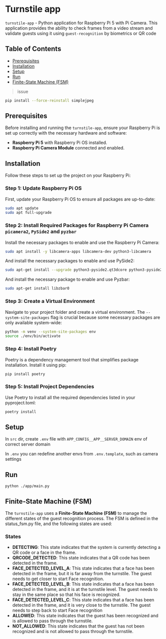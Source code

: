 # Turnstile app

`turnstile-app` - Python application for Raspberry Pi 5 with Pi Camera. 
This application provides the ability to check frames from a video stream and validate guests using it using `guest-recognition` by biometrics or QR code
## Table of Contents

- [Prerequisites](#prerequisites)
- [Installation](#installation)
- [Setup](#setup)
- [Run](#run)
- [Finite-State Machine (FSM)](#finite-state-machine-fsm)

> issue 
```bash
pip install --force-reinstall simplejpeg
```

## Prerequisites

Before installing and running the `turnstile-app`, ensure your Raspberry Pi is set up correctly with the necessary hardware and software:

- **Raspberry Pi 5** with Raspberry Pi OS installed.
- **Raspberry Pi Camera Module** connected and enabled.

## Installation

Follow these steps to set up the project on your Raspberry Pi:

### Step 1: Update Raspberry Pi OS

First, update your Raspberry Pi OS to ensure all packages are up-to-date:

```bash
sudo apt update
sudo apt full-upgrade
```

### Step 2: Install Required Packages for Raspberry Pi Camera `picamera2`, `PySide2` and `pyzbar`
Install the necessary packages to enable and use the Raspberry Pi Camera:

```bash
sudo apt install -y libcamera-apps libcamera-dev python3-libcamera
```

And install the necessary packages to enable and use PySide2:

```bash
sudo apt-get install --upgrade python3-pyside2.qt3dcore python3-pyside2.qt3dinput python3-pyside2.qt3dlogic python3-pyside2.qt3drender python3-pyside2.qtcharts python3-pyside2.qtconcurrent python3-pyside2.qtcore python3-pyside2.qtgui python3-pyside2.qthelp python3-pyside2.qtlocation python3-pyside2.qtmultimedia python3-pyside2.qtmultimediawidgets python3-pyside2.qtnetwork python3-pyside2.qtopengl python3-pyside2.qtpositioning python3-pyside2.qtprintsupport python3-pyside2.qtqml python3-pyside2.qtquick python3-pyside2.qtquickwidgets python3-pyside2.qtscript python3-pyside2.qtscripttools python3-pyside2.qtsensors python3-pyside2.qtsql python3-pyside2.qtsvg python3-pyside2.qttest python3-pyside2.qttexttospeech python3-pyside2.qtuitools python3-pyside2.qtwebchannel python3-pyside2.qtwebsockets python3-pyside2.qtwidgets python3-pyside2.qtx11extras python3-pyside2.qtxml python3-pyside2.qtxmlpatterns
```

And install the necessary package to enable and use Pyzbar:

```bash
sudo apt-get install libzbar0
```

### Step 3: Create a Virtual Environment

Navigate to your project folder and create a virtual environment. The `--system-site-packages` flag is crucial because some necessary packages are only available system-wide:

```bash
python -m venv --system-site-packages env
source ./env/bin/activate
```

### Step 4: Install Poetry

Poetry is a dependency management tool that simplifies package installation. Install it using pip:

```bash
pip install poetry
```

### Step 5: Install Project Dependencies

Use Poetry to install all the required dependencies listed in your pyproject.toml:

```bash
poetry install
```

## Setup
In `src` dir, create `.env` file with `APP_CONFIG__APP__SERVER_DOMAIN` env of correct server domain

In `.env` you can redefine another envs from `.env.template`, such as camera settings

## Run 

```
python ./app/main.py
```

## Finite-State Machine (FSM)

The `turnstile-app` uses a **Finite-State Machine (FSM)** to manage the different states of the guest recognition process. The FSM is defined in the status_fsm.py file, and the following states are used:

### States

- **DETECTING**: This state indicates that the system is currently detecting a QR code or a face in the frame.
- **QRCODE_DETECTED**: This state indicates that a QR code has been detected in the frame.
- **FACE_DETECTED_LEVEL_A**: This state indicates that a face has been detected in the frame, but it is far away from the turnstile. The guest needs to get closer to start Face recognition.
- **FACE_DETECTED_LEVEL_B**: This state indicates that a face has been detected in the frame, and it is at the turnstile level. The guest needs to stay in the same place so that his face is recognized.
- **FACE_DETECTED_LEVEL_C**: This state indicates that a face has been detected in the frame, and it is very close to the turnstile. The guest needs to step back to start Face recognition
- **ALLOWED**: This state indicates that the guest has been recognized and is allowed to pass through the turnstile.
- **NOT_ALLOWED**: This state indicates that the guest has not been recognized and is not allowed to pass through the turnstile.
